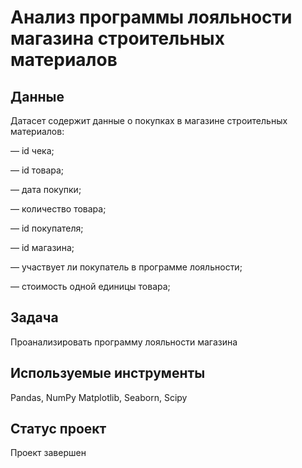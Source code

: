 # Анализ программы лояльности магазина строительных материалов 
## Данные

Датасет содержит данные о покупках в магазине строительных материалов:

 — id чека;
 
 — id товара;
 
 — дата покупки;
 
 — количество товара;
 
 — id покупателя;
 
 — id магазина;
 
 — участвует ли покупатель в программе лояльности;
 
 — стоимость одной единицы товара;

## Задача
Проанализировать программу лояльности магазина

## Используемые инструменты
Pandas, NumPy Matplotlib, Seaborn, Scipy

## Статус проект
Проект завершен
